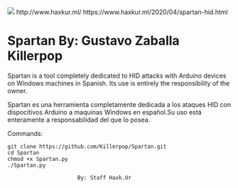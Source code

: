 <img src="https://1.bp.blogspot.com/-EkUHTqUCQ3Y/XdI1qZjrR1I/AAAAAAAABc8/aDjXNBNCMRAvLGu-dpW8XepYyy_-YRVvACK4BGAYYCw/s792/cubo-logo-new-no-back-1024x905.png" />
http://www.haxkur.ml/     https://www.haxkur.ml/2020/04/spartan-hid.html 

# Spartan By: Gustavo Zaballa Killerpop


Spartan is a tool completely dedicated to HID attacks with Arduino
devices on Windows machines in Spanish. Its use is entirely the 
responsibility of the owner.

Spartan es una herramienta completamente dedicada a los ataques HID
con dispocitivos Arduino a maquinas Windows en español.Su uso está 
enteramente a responsabilidad del que lo posea. 



Commands:

	git clone https://github.com/Killerpop/Spartan.git
	cd Spartan
	chmod +x Spartan.py
	./Spartan.py

                          By: Staff Haxk.Ur
